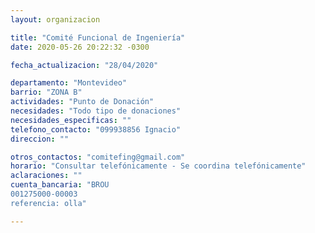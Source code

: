 ```yaml
---
layout: organizacion

title: "Comité Funcional de Ingeniería"
date: 2020-05-26 20:22:32 -0300

fecha_actualizacion: "28/04/2020"

departamento: "Montevideo"
barrio: "ZONA B"
actividades: "Punto de Donación"
necesidades: "Todo tipo de donaciones"
necesidades_especificas: ""
telefono_contacto: "099938856 Ignacio"
direccion: ""

otros_contactos: "comitefing@gmail.com"
horario: "Consultar telefónicamente - Se coordina telefónicamente"
aclaraciones: ""
cuenta_bancaria: "BROU
001275000-00003
referencia: olla"

---
```

